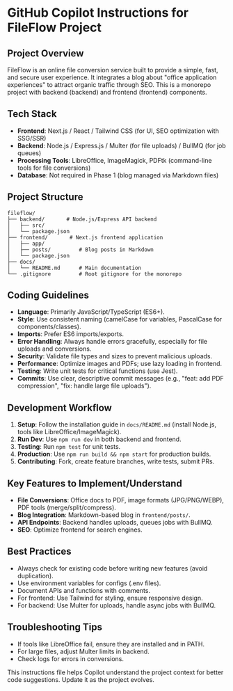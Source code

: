 # GitHub Copilot Instructions for FileFlow Project

## Project Overview

FileFlow is an online file conversion service built to provide a simple, fast, and secure user experience. It integrates a blog about "office application experiences" to attract organic traffic through SEO. This is a monorepo project with backend (backend) and frontend (frontend) components.

## Tech Stack

- **Frontend**: Next.js / React / Tailwind CSS (for UI, SEO optimization with SSG/SSR)
- **Backend**: Node.js / Express.js / Multer (for file uploads) / BullMQ (for job queues)
- **Processing Tools**: LibreOffice, ImageMagick, PDFtk (command-line tools for file conversions)
- **Database**: Not required in Phase 1 (blog managed via Markdown files)

## Project Structure

```
fileflow/
├── backend/       # Node.js/Express API backend
│   ├── src/
│   └── package.json
├── frontend/       # Next.js frontend application
│   ├── app/
│   ├── posts/         # Blog posts in Markdown
│   └── package.json
├── docs/
│   └── README.md      # Main documentation
└── .gitignore         # Root gitignore for the monorepo
```

## Coding Guidelines

- **Language**: Primarily JavaScript/TypeScript (ES6+).
- **Style**: Use consistent naming (camelCase for variables, PascalCase for components/classes).
- **Imports**: Prefer ES6 imports/exports.
- **Error Handling**: Always handle errors gracefully, especially for file uploads and conversions.
- **Security**: Validate file types and sizes to prevent malicious uploads.
- **Performance**: Optimize images and PDFs; use lazy loading in frontend.
- **Testing**: Write unit tests for critical functions (use Jest).
- **Commits**: Use clear, descriptive commit messages (e.g., "feat: add PDF compression", "fix: handle large file uploads").

## Development Workflow

1. **Setup**: Follow the installation guide in `docs/README.md` (install Node.js, tools like LibreOffice/ImageMagick).
2. **Run Dev**: Use `npm run dev` in both backend and frontend.
3. **Testing**: Run `npm test` for unit tests.
4. **Production**: Use `npm run build && npm start` for production builds.
5. **Contributing**: Fork, create feature branches, write tests, submit PRs.

## Key Features to Implement/Understand

- **File Conversions**: Office docs to PDF, image formats (JPG/PNG/WEBP), PDF tools (merge/split/compress).
- **Blog Integration**: Markdown-based blog in `frontend/posts/`.
- **API Endpoints**: Backend handles uploads, queues jobs with BullMQ.
- **SEO**: Optimize frontend for search engines.

## Best Practices

- Always check for existing code before writing new features (avoid duplication).
- Use environment variables for configs (.env files).
- Document APIs and functions with comments.
- For frontend: Use Tailwind for styling, ensure responsive design.
- For backend: Use Multer for uploads, handle async jobs with BullMQ.

## Troubleshooting Tips

- If tools like LibreOffice fail, ensure they are installed and in PATH.
- For large files, adjust Multer limits in backend.
- Check logs for errors in conversions.

This instructions file helps Copilot understand the project context for better code suggestions. Update it as the project evolves.
